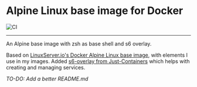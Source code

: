 # Alpine Linux base image for Docker 

![CI](https://github.com/ZalgoNoise/docker-baseimage-alpine/workflows/CI/badge.svg)

__________

An Alpine base image with zsh as base shell and s6 overlay.

Based on [LinuxServer.io's Docker Alpine Linux base image](https://github.com/linuxserver/docker-baseimage-alpine), with elements I use in my images. Added [s6-overlay from Just-Containers](https://github.com/just-containers/s6-overlay/) which helps with creating and managing services.

_TO-DO: Add a better README.md_
